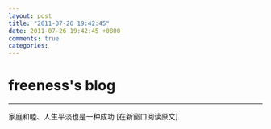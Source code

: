 ```yaml
---
layout: post
title: "2011-07-26 19:42:45"
date: 2011-07-26 19:42:45 +0800
comments: true
categories: 
---
```


# freeness's blog

----------

>
家庭和睦、人生平淡也是一种成功 [在新窗口阅读原文]